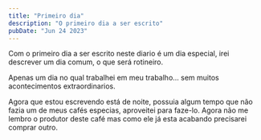 ```yaml
---
title: "Primeiro dia"
description: "O primeiro dia a ser escrito"
pubDate: "Jun 24 2023"
---
```


Com o primeiro dia a ser escrito neste diario é um dia especial, irei
descrever um dia comum, o que será rotineiro.

Apenas um dia no qual trabalhei em meu trabalho... sem muitos acontecimentos
extraordinarios.

Agora que estou escrevendo está de noite, possuia algum tempo que não fazia
um de meus cafés especias, aproveitei para faze-lo. Agora não me lembro o 
produtor deste café mas como ele já esta acabando precisarei comprar outro.
